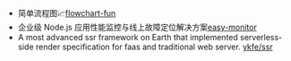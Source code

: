 - 简单流程图📈[flowchart-fun](https://github.com/tone-row/flowchart-fun)
- 企业级 Node.js 应用性能监控与线上故障定位解决方案[easy-monitor](https://github.com/hyj1991/easy-monitor)
- A most advanced ssr framework on Earth that implemented serverless-side render specification for faas and traditional web server. [ykfe/ssr](https://github.com/ykfe/ssr)
